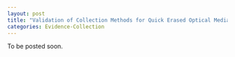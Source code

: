 ```yaml
---
layout: post
title: "Validation of Collection Methods for Quick Erased Optical Media"
categories: Evidence-Collection
---
```


To be posted soon.
